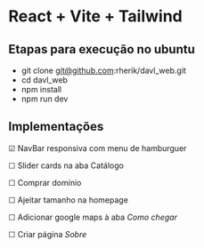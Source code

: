# React + Vite + Tailwind

## Etapas para execução no ubuntu

- git clone git@github.com:rherik/davl_web.git
- cd davl_web
- npm install
- npm run dev

## Implementações

&#9745; NavBar responsiva com menu de hamburguer

&#9744; Slider cards na aba Catálogo

&#9744; Comprar domínio

&#9744; Ajeitar tamanho na homepage

&#9744; Adicionar google maps à aba *Como chegar*

&#9744; Criar página *Sobre*